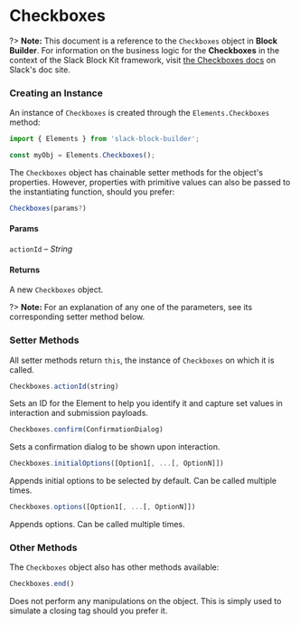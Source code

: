 # Checkboxes

?> **Note:** This document is a reference to the `Checkboxes` object in **Block Builder**. For information on the business logic for the **Checkboxes** in the context of the Slack Block Kit framework, visit [the Checkboxes docs](https:&#x2F;&#x2F;api.slack.com&#x2F;reference&#x2F;block-kit&#x2F;block-elements#checkboxes) on Slack's doc site.

### Creating an Instance 

An instance of `Checkboxes` is created through the `Elements.Checkboxes` method:

```javascript
import { Elements } from 'slack-block-builder';

const myObj = Elements.Checkboxes();
```


The `Checkboxes` object has chainable setter methods for the object's properties. However, properties with primitive values can also be passed to the instantiating function, should you prefer:

```javascript
Checkboxes(params?)
```

#### Params

`actionId` – *String*

#### Returns

A new `Checkboxes` object.

?> **Note:** For an explanation of any one of the parameters, see its corresponding setter method below.

### Setter Methods

All setter methods return `this`, the instance of `Checkboxes` on which it is called.

```javascript
Checkboxes.actionId(string)
```

Sets an ID for the Element to help you identify it and capture set values in interaction and submission payloads.
```javascript
Checkboxes.confirm(ConfirmationDialog)
```

Sets a confirmation dialog to be shown upon interaction.
```javascript
Checkboxes.initialOptions([Option1[, ...[, OptionN]])
```

Appends initial options to be selected by default. Can be called multiple times.
```javascript
Checkboxes.options([Option1[, ...[, OptionN]])
```

Appends options. Can be called multiple times.


### Other Methods

The `Checkboxes` object also has other methods available:

```javascript
Checkboxes.end()
```

Does not perform any manipulations on the object. This is simply used to simulate a closing tag should you prefer it.

